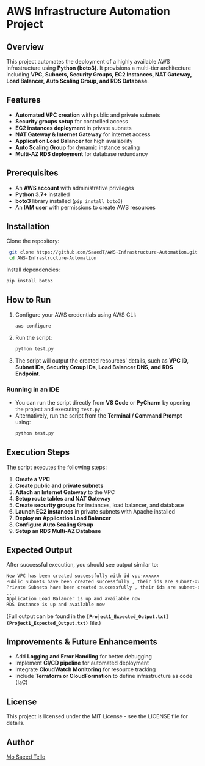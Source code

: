 # AWS Infrastructure Automation Project

## Overview

This project automates the deployment of a highly available AWS infrastructure using **Python (boto3)**. It provisions a multi-tier architecture including **VPC, Subnets, Security Groups, EC2 Instances, NAT Gateway, Load Balancer, Auto Scaling Group, and RDS Database**.

## Features

- **Automated VPC creation** with public and private subnets
- **Security groups setup** for controlled access
- **EC2 instances deployment** in private subnets
- **NAT Gateway & Internet Gateway** for internet access
- **Application Load Balancer** for high availability
- **Auto Scaling Group** for dynamic instance scaling
- **Multi-AZ RDS deployment** for database redundancy

## Prerequisites

- An **AWS account** with administrative privileges
- **Python 3.7+** installed
- **boto3** library installed (`pip install boto3`)
- An **IAM user** with permissions to create AWS resources
  
## Installation

Clone the repository:

```bash
 git clone https://github.com/SaaedT/AWS-Infrastructure-Automation.git
 cd AWS-Infrastructure-Automation
```

Install dependencies:

```bash
pip install boto3
```

## How to Run

1. Configure your AWS credentials using AWS CLI:
   ```bash
   aws configure
   ```
2. Run the script:
   ```bash
   python test.py
   ```
3. The script will output the created resources' details, such as **VPC ID, Subnet IDs, Security Group IDs, Load Balancer DNS, and RDS Endpoint**.

### Running in an IDE

- You can run the script directly from **VS Code** or **PyCharm** by opening the project and executing `test.py`.
- Alternatively, run the script from the **Terminal / Command Prompt** using:
  ```bash
  python test.py
  ```

## Execution Steps

The script executes the following steps:

1. **Create a VPC**
2. **Create public and private subnets**
3. **Attach an Internet Gateway** to the VPC
4. **Setup route tables and NAT Gateway**
5. **Create security groups** for instances, load balancer, and database
6. **Launch EC2 instances** in private subnets with Apache installed
7. **Deploy an Application Load Balancer**
8. **Configure Auto Scaling Group**
9. **Setup an RDS Multi-AZ Database**

## Expected Output

After successful execution, you should see output similar to:

```bash
New VPC has been created successfully with id vpc-xxxxxx
Public Subnets have been created successfully , their ids are subnet-xxxxxx and subnet-xxxxxx
Private Subnets have been created successfully , their ids are subnet-xxxxxx and subnet-xxxxxx
...
Application Load Balancer is up and available now
RDS Instance is up and available now
```

(Full output can be found in the **`[Project1_Expected_Output.txt](Project1_Expected_Output.txt)`** file.) 


## Improvements & Future Enhancements

- Add **Logging and Error Handling** for better debugging
- Implement **CI/CD pipeline** for automated deployment
- Integrate **CloudWatch Monitoring** for resource tracking
- Include **Terraform or CloudFormation** to define infrastructure as code (IaC)

## License

This project is licensed under the MIT License - see the LICENSE file for details.

## Author

[Mo Saeed Tello](https://github.com/SaaedT)

